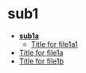 <!-- this entire file is auto-generated -->

# sub1

<!-- optional markdown-notes-tree directory description starts here -->

<!-- optional markdown-notes-tree directory description ends here -->

- [**sub1a**](sub1a)
    - [Title for file1a1](sub1a/file1a1.md)
- [Title for file1a](file1a.md)
- [Title for file1b](file1b.md)
